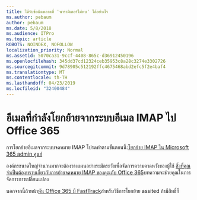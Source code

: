```yaml
---
title: ได้รับข้อผิดพลาดที่ 'พารามิเตอร์ไม่พบ' ได้อย่างไร
ms.author: pebaum
author: pebaum
ms.date: 5/8/2018
ms.audience: ITPro
ms.topic: article
ROBOTS: NOINDEX, NOFOLLOW
localization_priority: Normal
ms.assetid: 5070ca31-9ccf-4408-865c-d36912450196
ms.openlocfilehash: 345dd37cd12324ceb35953c8a28c3274e3302726
ms.sourcegitcommit: 9d78905c512192ffc4675468abd2efc5f2e4baf4
ms.translationtype: MT
ms.contentlocale: th-TH
ms.lasthandoff: 04/23/2019
ms.locfileid: "32400484"
---
```

# <a name="migrating-email-from-imap-email-system-to-office-365"></a>อีเมลที่กำลังโยกย้ายจากระบบอีเมล IMAP ไป Office 365

การโยกย้ายอีเมลจากระบบจดหมาย IMAP โปรดทำตามขั้นตอนนี้:[โยกย้าย IMAP ใน Microsoft 365 admin ศูนย์](https://support.office.com/article/4682f2e4-f720-4868-91ab-207f5b0c325d)
  
องค์กรขนาดใหญ่จำนวนมากจะต้องวางแผนอย่างระมัดระวังเพื่อจัดการความคาดหวังของผู้ใช้ [สิ่งที่คุณจำเป็นต้องทราบเกี่ยวกับการย้ายจดหมาย IMAP ของคุณกับ Office 365](https://docs.microsoft.com/en-us/Exchange/mailbox-migration/migrating-imap-mailboxes/migrating-imap-mailboxes)บทความจะช่วยคุณในการจัดการการเปลี่ยนแปลง 

นอกจากนี้ถ้าหน้า[หัน Office 365 มี FastTrack](https://www.microsoft.com/fasttrack/microsoft-365/office-365)สำหรับวิธีการโยกย้าย assited ถ้ามีสิทธิ์ก็
  

